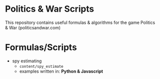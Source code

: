 # **Politics & War Scripts**
This repository contains useful formulas & algorithms for the game Politics & War (politicsandwar.com)

# Formulas/Scripts
- spy estimating
  - `content/spy_estimate`
  - examples written in: **Python & Javascript**
